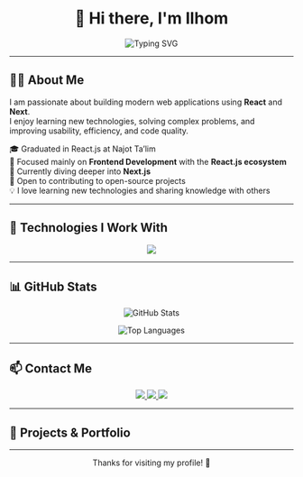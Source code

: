 <h1 align="center">👋 Hi there, I'm Ilhom</h1>

<p align="center">
  <img src="https://readme-typing-svg.herokuapp.com?font=Fira+Code&duration=3000&pause=1000&color=00BFFF&center=true&vCenter=true&width=435&lines=Frontend+React.js+Developer;Passionate+about+Clean+Code+%26+UI%2FUX;Always+learning+and+building+✨" alt="Typing SVG" />
</p>

---

## 🧑‍💻 About Me

I am passionate about building modern web applications using <strong>React</strong> and <strong>Next</strong>.  
I enjoy learning new technologies, solving complex problems, and improving usability, efficiency, and code quality.  

🎓 Graduated in React.js at Najot Ta’lim  
💼 Focused mainly on <strong>Frontend Development</strong> with the <strong>React.js ecosystem</strong>  
🌱 Currently diving deeper into <strong>Next.js</strong>  
🤝 Open to contributing to open-source projects  
💡 I love learning new technologies and sharing knowledge with others  

---

## 🚀 Technologies I Work With

<p align="center">
  <img src="https://skillicons.dev/icons?i=html,css,sass,tailwind,js,ts,react,nextjs,redux,reactquery,bootstrap,vercel,netlify,github" />
</p>

---

## 📊 GitHub Stats

<p align="center">
  <img src="https://github-readme-stats.vercel.app/api?username=ilhomxabibullayevvv&show_icons=true&theme=radical" alt="GitHub Stats" />
</p>

<p align="center">
  <img src="https://github-readme-stats.vercel.app/api/top-langs/?username=ilhomxabibullayevvv&layout=compact&theme=radical" alt="Top Languages" />
</p>

---

## 📫 Contact Me

<p align="center">
  <a href="https://t.me/ilhomxabibullayev" target="_blank">
    <img src="https://img.shields.io/badge/Telegram-2CA5E0?style=for-the-badge&logo=telegram&logoColor=white" />
  </a>
  <a href="https://www.linkedin.com/in/ilhom-xabibullayev-107199358/" target="_blank">
    <img src="https://img.shields.io/badge/LinkedIn-0077B5?style=for-the-badge&logo=linkedin&logoColor=white" />
  </a>
  <a href="https://github.com/ilhomxabibullayevvv" target="_blank">
    <img src="https://img.shields.io/badge/GitHub-181717?style=for-the-badge&logo=github&logoColor=white" />
  </a>
</p>

---

## 🧩 Projects & Portfolio

---

<p align="center">Thanks for visiting my profile! 🌟</p>

